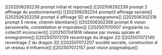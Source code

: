 
[[202506292236 prompt initial et reponse]]
[[202506292239 prompt 2 affinage du postionnement]]
[[202506292254 prompt3 affinage societe]]
[[202506302258 prompt 4 affinage SD et enneagramme]]
[[202506302318 prompt 5 renew, chemin identitaire]]
[[202506302356 prompt 6 vision personnelle, constellation et inspiration]]
[[202507010007 singularite ou collectif inconscient]]
[[202507041616 release par niveau spirale et ennegramme]]
[[202507072129 recentrage du dragon 2]]
[[202507072140 recentrage 2 du dragon 2]]
[[202507072207 société secrete, construction d un reseau d influence]]
[[202507072157 post vision pragmatique]]








